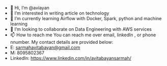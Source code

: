 - 👋 Hi, I’m @aviayan
- 👀 I’m interested in writing article on technology
- 🌱 I’m currently learning Airflow with Docker, Spark, python and machine learning 
- 💞️ I’m looking to collaborate on Data Engineering with AWS services
- 📫 How to reach me You can reach me over email, linkedIn ,  or  phone nnumber. My contact details are provided below:
- E: sarmahavitabayan@gmail.com
- M: 8095802367
- LinkedIn: https://www.linkedin.com/in/avitabayansarmah/

<!---
aviayan/aviayan is a ✨ special ✨ repository because its `README.md` (this file) appears on your GitHub profile.
You can click the Preview link to take a look at your changes.
--->
